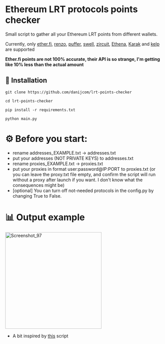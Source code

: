 # Ethereum LRT protocols points checker
 Small script to gather all your Ethereum LRT points from different wallets. 
 
 Currently, only [ether.fi](https://app.ether.fi/portfolio), [renzo](https://app.renzoprotocol.com/portfolio), [puffer](https://quest.puffer.fi/), [swell](https://app.swellnetwork.io/), [zircuit](https://stake.zircuit.com/), [Ethena](https://www.ethena.fi/), [Karak](https://app.karak.network/) and [kelp](https://kelpdao.xyz/dashboard/) are supported

 __Ether.fi points are not 100% accurate, their API is so strange, I'm getting like 10% less than the actual amount__

<h2>🚀 Installation</h2>

```
git clone https://github.com/danijcom/lrt-points-checker

cd lrt-points-checker

pip install -r requirements.txt

python main.py
```

# ⚙️ Before you start:
- rename addresses_EXAMPLE.txt -> addresses.txt
- put your addresses (NOT PRIVATE KEYS) to addresses.txt
- rename proxies_EXAMPLE.txt -> proxies.txt
- put your proxies in format user:password@IP:PORT to proxies.txt (or you can leave the proxy.txt file empty, and confirm the script will run without a proxy after launch if you want. I don't know what the consequences might be)
- [optional] You can turn off not-needed protocols in the config.py by changing True to False.

# 📊 Output example

<img width="305" alt="Screenshot_97" src="https://github.com/danijcom/lrt-points-checker/assets/46953160/3704d1cc-f4f7-4098-ba83-55ecc7d4b784">


* A bit inspired by [this](https://github.com/Jcomper/etherfidailycollector) script
